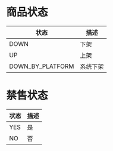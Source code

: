 # 商品状态
   状态        |      描述
------------------------------|-----------------------------------
DOWN                          |  下架
UP                            |  上架
DOWN_BY_PLATFORM              | 系统下架
 

# 禁售状态
  状态        |      描述
------------------------------|-----------------------------------
YES                           |  是
NO                            |  否

